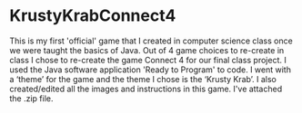 # KrustyKrabConnect4
This is my first 'official' game that I created in computer science class once we were taught the basics of Java. Out of 4 game choices to re-create in class I chose to re-create the game Connect 4 for our final class project. I used the Java software application 'Ready to Program' to code. I went with a ‘theme’ for the game and the theme I chose is the ‘Krusty Krab’. I also created/edited all the images and instructions in this game. I've attached the .zip file.
